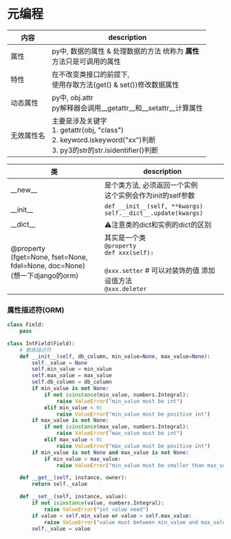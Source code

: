 # 元编程

内容|description
---|---
属性|py中, 数据的属性 & 处理数据的方法 统称为 **属性**<br>方法只是可调用的属性
特性|在不改变类接口的前提下,<br>使用存取方法(get() & set())修改数据属性
动态属性|py中, obj.attr<br>py解释器会调用__getattr__和__setattr__计算属性
无效属性名|主要是涉及关键字<br>1. getattr(obj, "class")<br>2. keyword.iskeyword("xx")判断<br>3. py3的str的str.isidentifier()判断

类|description
---|---
\_\_new\_\_|是个类方法, 必须返回一个实例<br>这个实例会作为init的self参数
\_\_init\_\_|`def __init__(self, **kwargs)`<br>`self.__dict__.update(kwargs)`
\_\_dict\_\_|⚠️注意类的dict和实例的dict的区别
@property<br>(fget=None, fset=None, fdel=None, doc=None)<br>(想一下django的orm)|其实是一个类<br>`@property`<br>`def xxx(self):`<br><br>`@xxx.setter` # 可以对装饰的值 添加 设值方法<br>`@xxx.deleter`

### 属性描述符(ORM)
```python
class Field:
    pass

class IntField(Field):
    # 数据描述符
    def __init__(self, db_column, min_value=None, max_value=None):
        self._value = None
        self.min_value = min_value
        self.max_value = max_value
        self.db_column = db_column
        if min_value is not None:
            if not isinstance(min_value, numbers.Integral):
                raise ValueError("min_value must be int")
            elif min_value < 0:
                raise ValueError("min_value must be positive int")
        if max_value is not None:
            if not isinstance(max_value, numbers.Integral):
                raise ValueError("max_value must be int")
            elif max_value < 0:
                raise ValueError("max_value must be positive int")
        if min_value is not None and max_value is not None:
            if min_value > max_value:
                raise ValueError("min_value must be smaller than max_value")

    def __get__(self, instance, owner):
        return self._value

    def __set__(self, instance, value):
        if not isinstance(value, numbers.Integral):
            raise ValueError("int value need")
        if value < self.min_value or value > self.max_value:
            raise ValueError("value must between min_value and max_value")
        self._value = value
```